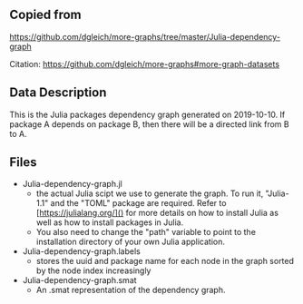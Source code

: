 ## Copied from 
https://github.com/dgleich/more-graphs/tree/master/Julia-dependency-graph

Citation: https://github.com/dgleich/more-graphs#more-graph-datasets

## Data Description
This is the Julia packages dependency graph generated on 2019-10-10. If package A depends on package B, then there will be a directed link from B to A.

## Files
+ Julia-dependency-graph.jl
   * the actual Julia scipt we use to generate the graph. To run it, "Julia-1.1" and the "TOML" package are required. Refer to [https://julialang.org/]() for more details on how to install Julia as well as how to install packages in Julia.
   *  You also need to change the "path" variable to point to the installation directory of your own Julia application.
+ Julia-dependency-graph.labels
	* stores the uuid and package name for each node in the graph sorted by the node index increasingly
+ Julia-dependency-graph.smat
	* An .smat representation of the dependency graph.
